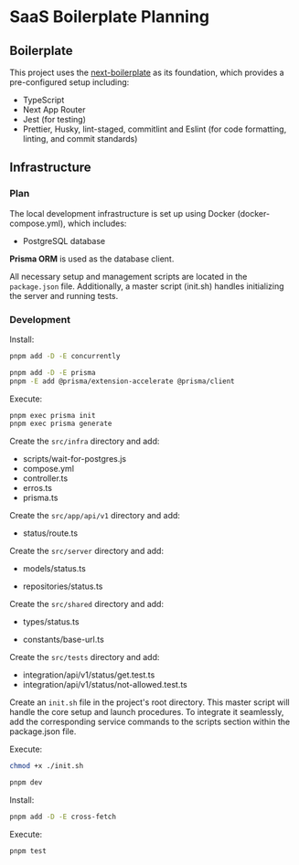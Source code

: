 # SaaS Boilerplate Planning

## Boilerplate

This project uses the [next-boilerplate](https://github.com/diasjoaovitor/next-boilerplate) as its foundation, which provides a pre-configured setup including:

- TypeScript
- Next App Router
- Jest (for testing)
- Prettier, Husky, lint-staged, commitlint and Eslint (for code formatting, linting, and commit standards)

## Infrastructure

### Plan

The local development infrastructure is set up using Docker (docker-compose.yml), which includes:

- PostgreSQL database

**Prisma ORM** is used as the database client.

All necessary setup and management scripts are located in the `package.json` file. Additionally, a master script (init.sh) handles initializing the server and running tests.

### Development

Install:

```sh
pnpm add -D -E concurrently

pnpm add -D -E prisma
pnpm -E add @prisma/extension-accelerate @prisma/client
```

Execute:

```sh
pnpm exec prisma init
pnpm exec prisma generate
```

Create the `src/infra` directory and add:

- scripts/wait-for-postgres.js
- compose.yml
- controller.ts
- erros.ts
- prisma.ts

Create the `src/app/api/v1` directory and add:

- status/route.ts

Create the `src/server` directory and add:

- models/status.ts

- repositories/status.ts

Create the `src/shared` directory and add:

- types/status.ts

- constants/base-url.ts

Create the `src/tests` directory and add:

- integration/api/v1/status/get.test.ts
- integration/api/v1/status/not-allowed.test.ts

Create an `init.sh` file in the project's root directory. This master script will handle the core setup and launch procedures. To integrate it seamlessly, add the corresponding service commands to the scripts section within the package.json file.

Execute:

```sh
chmod +x ./init.sh

pnpm dev
```

Install:

```sh
pnpm add -D -E cross-fetch
```

Execute:

```sh
pnpm test
```
